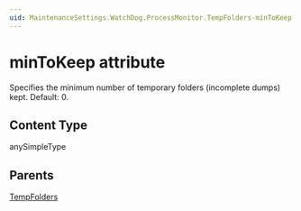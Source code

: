 ```yaml
---
uid: MaintenanceSettings.WatchDog.ProcessMonitor.TempFolders-minToKeep
---
```


# minToKeep attribute

Specifies the minimum number of temporary folders (incomplete dumps) kept. Default: 0.

## Content Type

anySimpleType

## Parents

[TempFolders](xref:MaintenanceSettings.WatchDog.ProcessMonitor.TempFolders)
